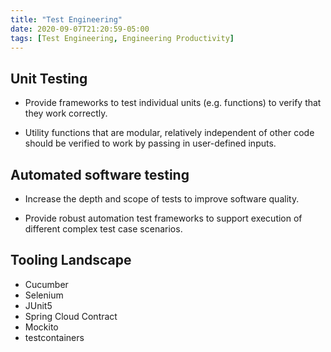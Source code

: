 ```yaml
---
title: "Test Engineering"
date: 2020-09-07T21:20:59-05:00
tags: [Test Engineering, Engineering Productivity]
---
```


## Unit Testing

* Provide frameworks to test individual units (e.g. functions) to verify that they work correctly.

* Utility functions that are modular, relatively independent of other code should be verified to work by passing in user-defined inputs.

## Automated software testing

* Increase the depth and scope of tests to improve software quality.

* Provide robust automation test frameworks to support execution of different complex test case scenarios.

## Tooling Landscape

* Cucumber
* Selenium
* JUnit5
* Spring Cloud Contract
* Mockito
* testcontainers